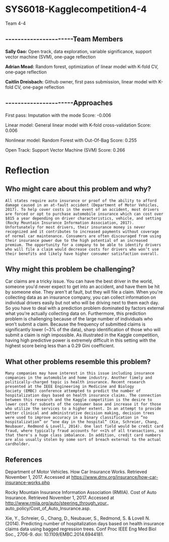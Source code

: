 # SYS6018-Kagglecompetition4-4
Team 4-4

## ----------------------Team Members

**Sally Gao:** Open track, data exploration, variable significance, support vector machine (SVM), one-page reflection

**Adrian Mead:** Random forest, optimization of linear model with K-fold CV, one-page reflection

**Caitlin Dreisbach:** Github owner, first pass submission, linear model with K-fold CV, one-page reflection

## ----------------------Approaches

First pass: Imputation with the mode
  Score: -0.006

Linear model: General linear model with K-fold cross-validation
  Score: 0.006
  
Nonlinear model: Random Forest with Out-Of-Bag
  Score: 0.255
  
Open Track: Support Vector Machine (SVM)
  Score: 0.266
  

# Reflection

## Who might care about this problem and why?

	All states require auto insurance or proof of the ability to afford damage caused in an at-fault accident (Department of Motor Vehicles, 2017). To help cover costs in the event of an accident, most drivers are forced or opt to purchase automobile insurance which can cost over $815 a year depending on driver characteristics, vehicle, and setting (Rocky Mountain Insurance Information Association, 2017). Unfortunately for most drivers, their insurance money is never recognized and it contributes to increased payments without coverage of normal car maintenance. Consumers are often discouraged from using their insurance power due to the high potential of an increased premium. The opportunity for a company to be able to identify drivers who will file a claim would decrease costs for drivers who won’t use their benefits and likely have higher consumer satisfaction overall.

## Why might this problem be challenging?

  Car claims are a tricky issue. You can have the best driver in the world, someone you'd never expect to get into an accident, and have them be hit by someone else. They aren't at fault, but they will file a claim. When you're collecting data as an insurance company, you can collect information on individual drivers easily but not who will be driving next to them each day. So you have to deal with a prediction problem dominated by factors external what you're actually collecting data on. Furthermore, this prediction problem is challenging because of the large number of individuals who won’t submit a claim. Because the frequency of submitted claims is significantly lower (~3% of the data), sharp identification of those who will submit a claim is nigh impossible. As illustrated in the Kaggle competition, having high predictive power is extremely difficult in this setting with the highest score being less than a 0.29 Gini coefficient. 

## What other problems resemble this problem?

	Many companies may have interest in this issue including insurance companies in the automobile and home industry. Another timely and politically-charged topic is health insurance. Recent research presented at the IEEE Engineering in Medicine and Biology Society (EMBC) conference attempted to predict the number of hospitalization days based on health insurance claims. The connection between this research and the Kaggle competition is the desire to lower cost for subsets of the consumer base and increase it for those who utilize the services to a higher extent. In an attempt to provide better clinical and administrative decision making, decision trees were used to improve accuracy in a binary classification in “no hospitalization” or “one day in the hospital” (Xie, Schreier, Chang, Neubauer, Redmond & Lovell, 2014). One last field would be credit card fraud, where typically fraud accounts for <<1% of all transactions, so that there's a huge class imbalance. In addition, credit card numbers are also usually stolen by some sort of breach external to the actual cardholder.

## References

Department of Motor Vehicles. How Car Insurance Works. Retrieved November 1, 2017. Accessed at https://www.dmv.org/insurance/how-car-insurance-works.php

Rocky Mountain Insurance Information Association (RMIIA). Cost of Auto Insurance. Retrieved November 1, 2017. Accessed at http://www.rmiia.org/auto/steering_through_your_ auto_policy/Cost_of_Auto_Insurance.asp. 

Xie, Y., Schreier, G., Chang, D., Neubauer, S., Redmond, S. & Lovell N. (2014). Predicting number of hospitalization days based on health insurance claims data using bagged regression trees. Conf Proc IEEE Eng Med Biol Soc.,  2706-9. doi: 10.1109/EMBC.2014.6944181.
